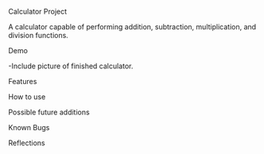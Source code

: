 Calculator Project

A calculator capable of performing addition, subtraction, multiplication, and division functions.

Demo

-Include picture of finished calculator. 

Features

How to use

Possible future additions

Known Bugs

Reflections
